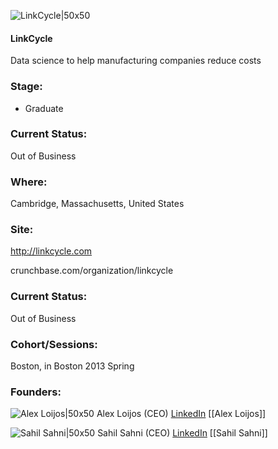 

![LinkCycle|50x50](https://s3.amazonaws.com/photos.angel.co/startups/i/24491-e0dca5c54dda0471b02310f871b3b7e9-medium_jpg.jpg?buster=1369146976)

#### LinkCycle
Data science to help manufacturing companies reduce costs

### Stage: 
 - Graduate 

### Current Status: 
Out of Business

### Where:
Cambridge, Massachusetts, United States

### Site:
http://linkcycle.com



crunchbase.com/organization/linkcycle

### Current Status: 
Out of Business

### Cohort/Sessions: 
Boston, in Boston 2013 Spring

### Founders: 

![Alex Loijos|50x50](https://s3.amazonaws.com/photos.angel.co/users/58394-medium_jpg?1316294759) Alex Loijos (CEO) [LinkedIn](https://linkedin.com/in/alexloijos) [[Alex Loijos]]

![Sahil Sahni|50x50](https://apimg.techstars.com/connect/images/image_files/589561689c66a9403800009d/original/Sahil_Profile_zoom.png) Sahil Sahni (CEO) [LinkedIn](https://linkedin.com/in/sahilsahni) [[Sahil Sahni]]


